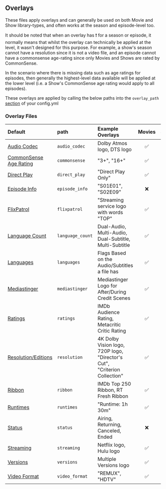 ## Overlays

These files apply overlays and can generally be used on both Movie and Show library-types, and often works at the season and episode-level too.

It should be noted that when an overlay has &#10071; for a season or episode, it normally means that whilst the overlay can technically be applied at the level, it wasn't designed for this purpose. For example, a show's season cannot have a resolution since it is not a video file, and an episode cannot have a commonsense age-rating since only Movies and Shows are rated by CommonSense. 

In the scenario where there is missing data such as age ratings for episodes, then generally the highest-level data available will be applied at the lower level (i.e. a Show's CommonSense age rating would apply to all episodes).

These overlays are applied by calling the below paths into the `overlay_path` [section](../config/libraries.md#overlay-path) of your config.yml

### Overlay Files

| Default                                        | path             | Example Overlays                                                          |  Movies  |   Shows   |  Seasons  | Episodes |
|:-----------------------------------------------|:-----------------|:--------------------------------------------------------------------------|:--------:|:---------:|:---------:|:--------:|
| [Audio Codec](overlays/audio_codec)            | `audio_codec`    | Dolby Atmos logo, DTS logo                                                | &#9989;  |  &#9989;  |  &#9989;  | &#9989;  |
| [CommonSense Age Rating](overlays/commonsense) | `commonsense`    | "3+", "16+"                                                               | &#9989;  |  &#9989;  | &#10071;  | &#10071; |
| [Direct Play](overlays/direct_play)            | `direct_play`    | "Direct Play Only"                                                        | &#9989;  | &#10071;  | &#10071;  | &#9989;  |
| [Episode Info](overlays/episode_info)          | `episode_info`   | "S01E01", "S02E09"                                                        | &#10060; | &#10060;  | &#10060;  | &#9989;  |
| [FlixPatrol](overlays/flixpatrol)              | `flixpatrol`     | "Streaming service logo with words "TOP"                                  | &#9989;  |  &#9989;  | &#10060;  | &#10060; |
| [Language Count](overlays/language_count)      | `language_count` | Dual-Audio, Multi-Audio, Dual-Subtitle, Multi-Subtitle                    | &#9989;  |  &#9989;  |  &#9989;  | &#9989;  |
| [Languages](overlays/languages)                | `languages`      | Flags Based on the Audio/Subtitles a file has                             | &#9989;  |  &#9989;  |  &#9989;  | &#9989;  |
| [Mediastinger](overlays/mediastinger)          | `mediastinger`   | Mediastinger Logo for After/During Credit Scenes                          | &#9989;  |  &#9989;  | &#10060;  | &#10060; |
| [Ratings](overlays/ratings)                    | `ratings`        | IMDb Audience Rating, Metacritic Critic Rating                            | &#9989;  |  &#9989;  | &#10060;  | &#9989;  |
| [Resolution/Editions](overlays/resolution)     | `resolution`     | 4K Dolby Vision logo, 720P logo, "Director's Cut", "Criterion Collection" | &#9989;  |  &#9989;  | &#10060;  | &#9989;  |
| [Ribbon](overlays/ribbon)                      | `ribbon`         | IMDb Top 250 Ribbon, RT Fresh Ribbon                                      | &#9989;  |  &#9989;  | &#10060;  | &#10060; |
| [Runtimes](overlays/runtimes)                  | `runtimes`       | "Runtime: 1h 30m"                                                         | &#9989;  |  &#9989;  | &#10060;  | &#9989;  |
| [Status](overlays/status)                      | `status`         | Airing, Returning, Canceled, Ended                                        | &#10060; |  &#9989;  | &#10060;  | &#10060; |
| [Streaming](overlays/streaming)                | `streaming`      | Netflix logo, Hulu logo                                                   | &#9989;  |  &#9989;  | &#10060;  | &#10060; |
| [Versions](overlays/versions)                  | `versions`       | Multiple Versions logo                                                    | &#9989;  |  &#9989;  |  &#9989;  | &#9989;  |
| [Video Format](overlays/video_format)          | `video_format`   | "REMUX", "HDTV"                                                           | &#9989;  | &#10071;  | &#10071;  | &#9989;  |
